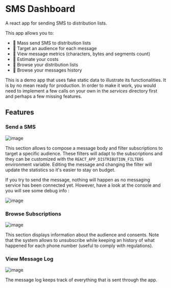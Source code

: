 # SMS Dashboard

A react app for sending SMS to distribution lists.

This app allows you to:

* 📲 Mass send SMS to distribution lists
* 🎯 Target an audience for each message
* 🔬 View message metrics (characters, bytes and segments count)
* 💸 Estimate your costs
* 👥 Browse your distribution lists
* 💬 Browse your messages history

This is a demo app that uses fake static data to illustrate its functionalities. It is by no mean ready for production. In order to make it work, you would need to implement a few calls on your own in the _services_ directory first and perhaps a few missing features.

## Features

### Send a SMS
![image](https://user-images.githubusercontent.com/6100619/159527368-631b2b39-d3d0-45ab-9b19-3b4673b34942.png)

This section allows to compose a message body and filter subscriptions to target a specific audience. These filters will adapt to the subscriptions and they can be customized with the `REACT_APP_DISTRIBUTION_FILTERS` environment variable. Editing the message and changing the filter will update the statistics so it's easier to stay on budget.

If you try to send the message, nothing will happen as no messaging service has been connected yet. However, have a look at the console and you will see some debug info :

![image](https://user-images.githubusercontent.com/6100619/159532781-a1e663a5-af9a-4639-88ea-e665856f5be8.png)


### Browse Subscriptions
![image](https://user-images.githubusercontent.com/6100619/159527479-8ee21aee-2bf2-49fe-8d4d-76194a91b082.png)

This section displays information about the audience and consents. Note that the system allows to unsubscribe while keeping an history of what happened for each phone number (useful to comply with regulations).

### View Message Log
![image](https://user-images.githubusercontent.com/6100619/159527595-84312e45-9766-4985-9b33-f7cba8d4b6b1.png)

The message log keeps track of everything that is sent through the app.
